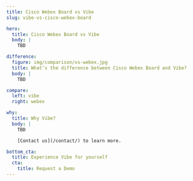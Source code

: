 ```yaml
---
title: Cisco Webex Board vs Vibe
slug: vibe-vs-cisco-webex-board

hero:
  title: Cisco Webex Board vs Vibe
  body: |
    TBD

difference:
  figure: img/comparison/vs-webex.jpg
  title: What’s the difference between Cisco Webex Board and Vibe?
  body: |
    TBD

compare:
  left: vibe
  right: webex

why:
  title: Why Vibe?
  body: |
    TBD

    [Contact us](/contact/) to learn more.

bottom_cta:
  title: Experience Vibe for yourself
  cta:
    title: Request a Demo
---
```

